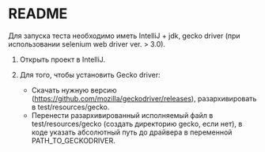 # README #

Для запуска теста необходимо иметь IntelliJ + jdk, gecko driver (при использовании selenium web driver ver. > 3.0).

1. Открыть проект в IntelliJ. 
<!-- 1. Для того, чтобы добавить .jar файлы Selenium'a в IntelliJ в качестве внешних библиотек:
	* Скачать http://selenium-release.storage.googleapis.com/3.4/selenium-java-3.4.0.zip и
	разархивировать в любое место.

	* Кликнуть File -> Project Structure -> в настройках проекта перейти на вкладку Modules -> Dependencies -> кликнуть на '+' Sign -> выберите JAR файлы. -->


2. Для того, чтобы установить Gecko driver:

	* Скачать нужную версию (https://github.com/mozilla/geckodriver/releases), разархивировать в test/resources/gecko.  
	* Перенести разархивированный исполняемый файл в test/resources/gecko (создать директорию gecko, если нет), в коде указать абсолютный путь до драйвера в переменной PATH_TO_GECKODRIVER.